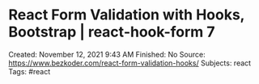 # React Form Validation with Hooks, Bootstrap | react-hook-form 7

Created: November 12, 2021 9:43 AM
Finished: No
Source: https://www.bezkoder.com/react-form-validation-hooks/
Subjects: react
Tags: #react